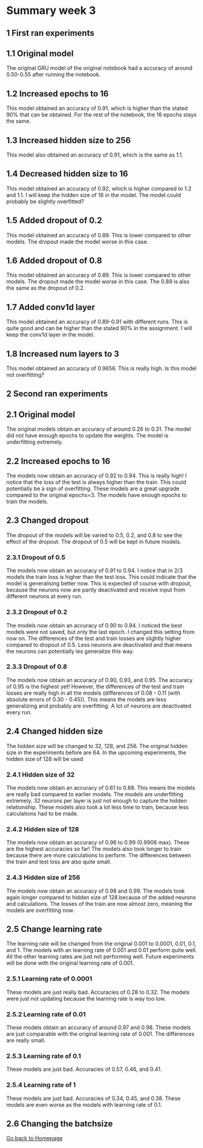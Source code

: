 # Summary week 3

## 1 First ran experiments
## 1.1 Original model

The original GRU model of the original notebook had a accuracy of around 0.50-0.55 after running the notebook.

## 1.2 Increased epochs to 16

This model obtained an accuracy of 0.91, which is higher than the stated 90% that can be obtained. For the rest of the notebook, the 16 epochs stays the same.

## 1.3 Increased hidden size to 256

This model also obtained an accuracy of 0.91, which is the same as 1.1.

## 1.4 Decreased hidden size to 16

This model obtained an accuracy of 0.92, which is higher compared to 1.2 and 1.1. I will keep the hidden size of 16 in the model. The model could probably be slightly overfitted?

## 1.5 Added dropout of 0.2
This model obtained an accuracy of 0.89. This is lower compared to other models. The dropout made the model worse in this case.

## 1.6 Added dropout of 0.8
This model obtained an accuracy of 0.89. This is lower compared to other models. The dropout made the model worse in this case. The 0.89 is also the same as the dropout of 0.2.

## 1.7 Added conv1d layer
This model obtained an accuracy of 0.89-0.91 with different runs. This is quite good and can be higher than the stated 90% in the assignment. I will keep the conv1d layer in the model.

## 1.8 Increased num layers to 3
This model obtained an accuracy of 0.9656. This is really high. Is this model not overfitting?

## 2 Second ran experiments
## 2.1 Original model

The original models obtain an accuracy of around 0.26 to 0.31. The model did not have enough epochs to update the weights. The model is underfitting extremely.

## 2.2 Increased epochs to 16

The models now obtain an accuracy of 0.92 to 0.94. This is really high! I notice that the loss of the test is always higher than the train. This could potentially be a sign of overfitting. These models are a great upgrade compared to the original epochs=3. The models have enough epochs to train the models.

## 2.3 Changed dropout

The dropout of the models will be varied to 0.5, 0.2, and 0.8 to see the effect of the dropout. The dropout of 0.5 will be kept in future models.

### 2.3.1 Dropout of 0.5

The models now obtain an accuracy of 0.91 to 0.94. I notice that in 2/3 models the train loss is higher than the test loss. This could indicate that the model is generalising better now. This is expected of course with dropout, because the neurons now are partly deactivated and receive input from different neurons at every run.

### 2.3.2 Dropout of 0.2

The models now obtain an accuracy of 0.90 to 0.94. I noticed the best models were not saved, but only the last epoch. I changed this setting from now on. The differences of the test and train losses are slightly higher compared to dropout of 0.5. Less neurons are deactivated and that means the neurons can potentially les generalize this way.

### 2.3.3 Dropout of 0.8

The models now obtain an accuracy of 0.90, 0.93, and 0.95. The accuracy of 0.95 is the highest yet! However, the differences of the test and train losses are really high in all the models (differences of 0.08 - 0.11 (with absolute errors of 0.30 - 0.45)). This means the models are less generalizing and probably are overfitting. A lot of neurons are deactivated every run.

## 2.4 Changed hidden size

The hidden size will be changed to 32, 128, and 256. The original hidden size in the experiments before are 64. In the upcoming experiments, the hidden size of 128 will be used

### 2.4.1 Hidden size of 32

The models now obtain an accuracy of 0.61 to 0.68. This means the models are really bad compared to earlier models. The models are underfitting extremely. 32 neurons per layer is just not enough to capture the hidden relationship. These models also took a lot less time to train, because less calculations had to be made.

### 2.4.2 Hidden size of 128

The models now obtain an accuracy of 0.96 to 0.99 (0.9906 max). These are the highest accuracies so far! The models also took longer to train because there are more calculations to perform. The differences between the train and test loss are also quite small.

### 2.4.3 Hidden size of 256

The models now obtain an accuracy of 0.98 and 0.99. The models took again longer compared to hidden size of 128 because of the added neurons and calculations. The losses of the train are now almost zero, meaning the models are overfitting now.

## 2.5 Change learning rate

The learning rate will be changed from the original 0.001 to 0.0001, 0.01, 0.1, and 1. The models with an learning rate of 0.001 and 0.01 perform quite well. All the other learning rates are just not performing well. Future experiments will be done with the original learning rate of 0.001.

### 2.5.1 Learning rate of 0.0001

These models are just really bad. Accuracies of 0.28 to 0.32. The models were just not updating because the learning rate is way too low.

### 2.5.2 Learning rate of 0.01

These models obtain an accuracy of around 0.97 and 0.98. These models are just comparable with the original learning rate of 0.001. The differences are really small.

### 2.5.3 Learning rate of 0.1
These models are just bad. Accuracies of 0.57, 0.46, and 0.41. 

### 2.5.4 Learning rate of 1
These models are just bad. Accuracies of 0.34, 0.45, and 0.38. These models are even worse as the models with learning rate of 0.1.

## 2.6 Changing the batchsize

[Go back to Homepage](../README.md)
